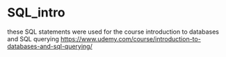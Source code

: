 # SQL_intro
these SQL statements were used for the course introduction to databases and SQL querying https://www.udemy.com/course/introduction-to-databases-and-sql-querying/
